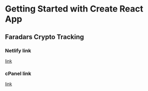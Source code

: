# Getting Started with Create React App

 ## Faradars Crypto Tracking

 ### Netlify link

 [link](https://faradars-crypto-tracking.netlify.app/)

 ### cPanel link
 [link](https://mtcartable.ir/)
